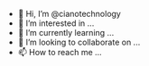 - 👋 Hi, I’m @cianotechnology
- 👀 I’m interested in ...
- 🌱 I’m currently learning ...
- 💞️ I’m looking to collaborate on ...
- 📫 How to reach me ...

<!---
cianotechnology/cianotechnology is a ✨ special ✨ repository because its `README.md` (this file) appears on your GitHub profile.
You can click the Preview link to take a look at your changes.
--->
